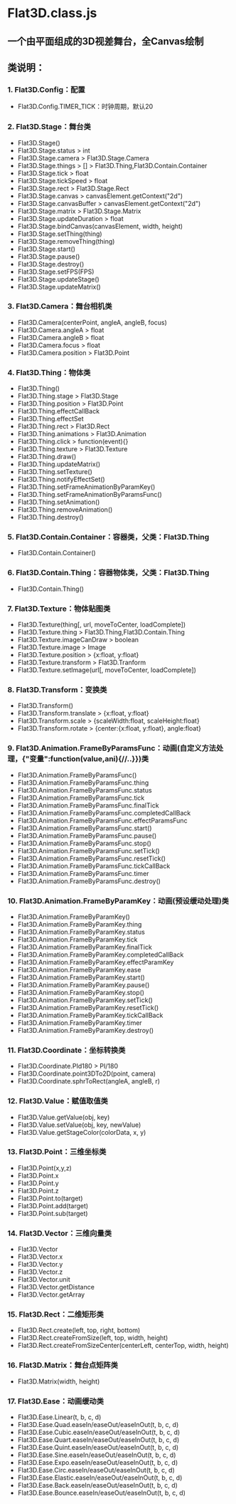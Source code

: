 ﻿# Flat3D.class.js
## 一个由平面组成的3D视差舞台，全Canvas绘制

## 类说明：
### 1. Flat3D.Config：配置
- Flat3D.Config.TIMER_TICK：时钟周期，默认20

### 2. Flat3D.Stage：舞台类
- Flat3D.Stage()
- Flat3D.Stage.status > int
- Flat3D.Stage.camera > Flat3D.Stage.Camera
- Flat3D.Stage.things > [] > Flat3D.Thing,Flat3D.Contain.Container
- Flat3D.Stage.tick > float
- Flat3D.Stage.tickSpeed > float
- Flat3D.Stage.rect > Flat3D.Stage.Rect
- Flat3D.Stage.canvas > canvasElement.getContext("2d")
- Flat3D.Stage.canvasBuffer > canvasElement.getContext("2d")
- Flat3D.Stage.matrix > Flat3D.Stage.Matrix
- Flat3D.Stage.updateDuration > float
- Flat3D.Stage.bindCanvas(canvasElement, width, height)
- Flat3D.Stage.setThing(thing)
- Flat3D.Stage.removeThing(thing)
- Flat3D.Stage.start()
- Flat3D.Stage.pause()
- Flat3D.Stage.destroy()
- Flat3D.Stage.setFPS(FPS)
- Flat3D.Stage.updateStage()
- Flat3D.Stage.updateMatrix()

### 3. Flat3D.Camera：舞台相机类
- Flat3D.Camera(centerPoint, angleA, angleB, focus)
- Flat3D.Camera.angleA > float
- Flat3D.Camera.angleB > float
- Flat3D.Camera.focus > float
- Flat3D.Camera.position > Flat3D.Point

### 4. Flat3D.Thing：物体类
- Flat3D.Thing()
- Flat3D.Thing.stage > Flat3D.Stage
- Flat3D.Thing.position > Flat3D.Point
- Flat3D.Thing.effectCallBack
- Flat3D.Thing.effectSet
- Flat3D.Thing.rect > Flat3D.Rect
- Flat3D.Thing.animations > Flat3D.Animation
- Flat3D.Thing.click > function(event){}
- Flat3D.Thing.texture > Flat3D.Texture
- Flat3D.Thing.draw()
- Flat3D.Thing.updateMatrix()
- Flat3D.Thing.setTexture()
- Flat3D.Thing.notifyEffectSet()
- Flat3D.Thing.setFrameAnimationByParamKey()
- Flat3D.Thing.setFrameAnimationByParamsFunc()
- Flat3D.Thing.setAnimation()
- Flat3D.Thing.removeAnimation()
- Flat3D.Thing.destroy()

### 5. Flat3D.Contain.Container：容器类，父类：Flat3D.Thing
- Flat3D.Contain.Container()

### 6. Flat3D.Contain.Thing：容器物体类，父类：Flat3D.Thing
- Flat3D.Contain.Thing()

### 7. Flat3D.Texture：物体贴图类
- Flat3D.Texture(thing[, url, moveToCenter, loadComplete])
- Flat3D.Texture.thing > Flat3D.Thing,Flat3D.Contain.Thing
- Flat3D.Texture.imageCanDraw > boolean
- Flat3D.Texture.image > Image
- Flat3D.Texture.position > {x:float, y:float}
- Flat3D.Texture.transform > Flat3D.Tranform
- Flat3D.Texture.setImage(url[, moveToCenter, loadComplete])


### 8. Flat3D.Transform：变换类
- Flat3D.Transform()
- Flat3D.Transform.translate > {x:float, y:float}
- Flat3D.Transform.scale > {scaleWidth:float, scaleHeight:float}
- Flat3D.Transform.rotate > {center:{x:float, y:float}, angle:float}

### 9. Flat3D.Animation.FrameByParamsFunc：动画(自定义方法处理，{"变量":function(value,ani){//..}})类
- Flat3D.Animation.FrameByParamsFunc()
- Flat3D.Animation.FrameByParamsFunc.thing
- Flat3D.Animation.FrameByParamsFunc.status
- Flat3D.Animation.FrameByParamsFunc.tick
- Flat3D.Animation.FrameByParamsFunc.finalTick
- Flat3D.Animation.FrameByParamsFunc.completedCallBack
- Flat3D.Animation.FrameByParamsFunc.effectParamsFunc
- Flat3D.Animation.FrameByParamsFunc.start()
- Flat3D.Animation.FrameByParamsFunc.pause()
- Flat3D.Animation.FrameByParamsFunc.stop()
- Flat3D.Animation.FrameByParamsFunc.setTick()
- Flat3D.Animation.FrameByParamsFunc.resetTick()
- Flat3D.Animation.FrameByParamsFunc.tickCallBack
- Flat3D.Animation.FrameByParamsFunc.timer
- Flat3D.Animation.FrameByParamsFunc.destroy()

### 10. Flat3D.Animation.FrameByParamKey：动画(预设缓动处理)类
- Flat3D.Animation.FrameByParamKey()
- Flat3D.Animation.FrameByParamKey.thing
- Flat3D.Animation.FrameByParamKey.status
- Flat3D.Animation.FrameByParamKey.tick
- Flat3D.Animation.FrameByParamKey.finalTick
- Flat3D.Animation.FrameByParamKey.completedCallBack
- Flat3D.Animation.FrameByParamKey.effectParamKey
- Flat3D.Animation.FrameByParamKey.ease
- Flat3D.Animation.FrameByParamKey.start()
- Flat3D.Animation.FrameByParamKey.pause()
- Flat3D.Animation.FrameByParamKey.stop()
- Flat3D.Animation.FrameByParamKey.setTick()
- Flat3D.Animation.FrameByParamKey.resetTick()
- Flat3D.Animation.FrameByParamKey.tickCallBack
- Flat3D.Animation.FrameByParamKey.timer
- Flat3D.Animation.FrameByParamKey.destroy()

### 11. Flat3D.Coordinate：坐标转换类
- Flat3D.Coordinate.PId180 > PI/180
- Flat3D.Coordinate.point3DTo2D(point, camera)
- Flat3D.Coordinate.sphrToRect(angleA, angleB, r)

### 12. Flat3D.Value：赋值取值类
- Flat3D.Value.getValue(obj, key)
- Flat3D.Value.setValue(obj, key, newValue)
- Flat3D.Value.getStageColor(colorData, x, y)


### 13. Flat3D.Point：三维坐标类
- Flat3D.Point(x,y,z)
- Flat3D.Point.x
- Flat3D.Point.y
- Flat3D.Point.z
- Flat3D.Point.to(target)
- Flat3D.Point.add(target)
- Flat3D.Point.sub(target)

### 14. Flat3D.Vector：三维向量类
- Flat3D.Vector
- Flat3D.Vector.x
- Flat3D.Vector.y
- Flat3D.Vector.z
- Flat3D.Vector.unit
- Flat3D.Vector.getDistance
- Flat3D.Vector.getArray

### 15. Flat3D.Rect：二维矩形类
- Flat3D.Rect.create(left, top, right, bottom)
- Flat3D.Rect.createFromSize(left, top, width, height)
- Flat3D.Rect.createFromSizeCenter(centerLeft, centerTop, width, height)


### 16. Flat3D.Matrix：舞台点矩阵类
- Flat3D.Matrix(width, height)

### 17. Flat3D.Ease：动画缓动类
- Flat3D.Ease.Linear(t, b, c, d)
- Flat3D.Ease.Quad.easeIn/easeOut/easeInOut(t, b, c, d)
- Flat3D.Ease.Cubic.easeIn/easeOut/easeInOut(t, b, c, d)
- Flat3D.Ease.Quart.easeIn/easeOut/easeInOut(t, b, c, d)
- Flat3D.Ease.Quint.easeIn/easeOut/easeInOut(t, b, c, d)
- Flat3D.Ease.Sine.easeIn/easeOut/easeInOut(t, b, c, d)
- Flat3D.Ease.Expo.easeIn/easeOut/easeInOut(t, b, c, d)
- Flat3D.Ease.Circ.easeIn/easeOut/easeInOut(t, b, c, d)
- Flat3D.Ease.Elastic.easeIn/easeOut/easeInOut(t, b, c, d)
- Flat3D.Ease.Back.easeIn/easeOut/easeInOut(t, b, c, d)
- Flat3D.Ease.Bounce.easeIn/easeOut/easeInOut(t, b, c, d)